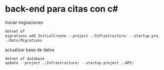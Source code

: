 # back-end para citas con c#
iniciar migraciones
```c#
dotnet ef
migrations add InitialCreate --project ./Infrastructure/ --startup-project ./API/ --output-dir
./Data/Migrations
```


actualizar base de datos

```c#
dotnet ef database
update --project ./Infrastructure/ --startup-project ./API/
```
